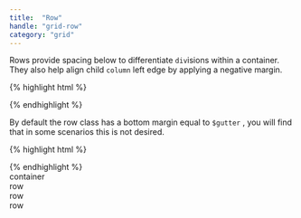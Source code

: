 ```yaml
---
title:  "Row"
handle: "grid-row"
category: "grid"
---
```

Rows provide spacing below to differentiate `div`isions within a container. They also help align child `column` left edge by applying a negative margin.

{% highlight html %}
<div class="container">
  <div class="row"></div>
</div>
{% endhighlight %}



By default the row class has a bottom margin equal to `$gutter` , you will find that in some scenarios this is not desired.

{% highlight html %}
<!-- This will have a bottom margin equal to $gutter -->
<div class="row"></div>

<!-- This will not have a bottom margin -->
<div class="row collapse"></div>
{% endhighlight %}
<div class="demo-wrapper">
  <div class="container demo-grid">
    container
    <div class="row demo-grid">row</div>
    <div class="row demo-grid">row</div>
    <div class="row demo-grid">row</div>
  </div>
</div>
